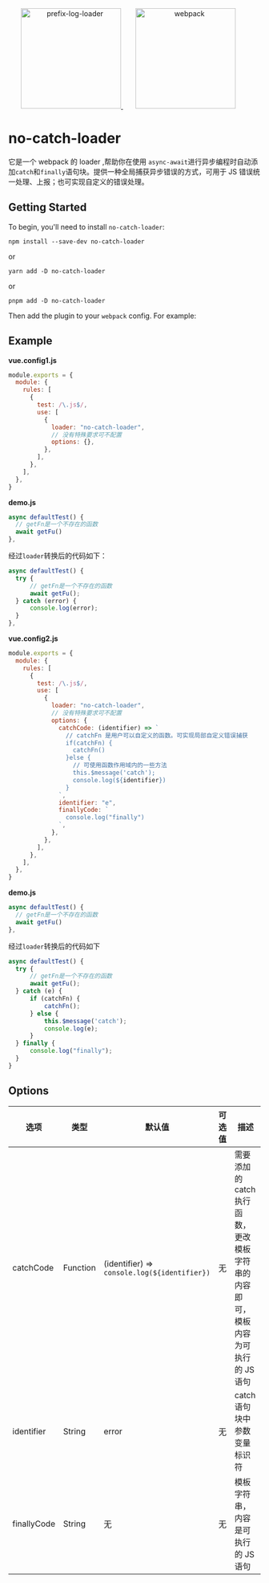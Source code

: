 <div align="center">
  <a href="https://v2.cn.vuejs.org/v2/guide/">
   <img width="200" height="200" src="https://v2.cn.vuejs.org/images/logo.svg" alt="prefix-log-loader">
  </a>
  <a href="https://github.com/webpack/webpack">
    <img width="200" height="200" vspace="" hspace="25" src="https://webpack.js.org/assets/icon-square-big.svg" alt="webpack">
  </a>
</div>

# no-catch-loader

它是一个 webpack 的 loader ,帮助你在使用 `async-await`进行异步编程时自动添加`catch`和`finally`语句块。提供一种全局捕获异步错误的方式，可用于 JS 错误统一处理、上报；也可实现自定义的错误处理。

## Getting Started

To begin, you'll need to install `no-catch-loader`:

```console
npm install --save-dev no-catch-loader
```

or

```console
yarn add -D no-catch-loader
```

or

```console
pnpm add -D no-catch-loader
```

Then add the plugin to your `webpack` config. For example:

## Example

**vue.config1.js**

```js
module.exports = {
  module: {
    rules: [
      {
        test: /\.js$/,
        use: [
          {
            loader: "no-catch-loader",
            // 没有特殊要求可不配置
            options: {},
          },
        ],
      },
    ],
  },
}
```

**demo.js**

```javascript
async defaultTest() {
  // getFn是一个不存在的函数
  await getFu()
},
```

经过`loader`转换后的代码如下：

```javascript
async defaultTest() {
  try {
      // getFn是一个不存在的函数
      await getFu();
  } catch (error) {
      console.log(error);
  }
},
```

**vue.config2.js**

```js
module.exports = {
  module: {
    rules: [
      {
        test: /\.js$/,
        use: [
          {
            loader: "no-catch-loader",
            // 没有特殊要求可不配置
            options: {
              catchCode: (identifier) => `
                // catchFn 是用户可以自定义的函数。可实现局部自定义错误捕获
                if(catchFn) {
                  catchFn()
                }else {
                  // 可使用函数作用域内的一些方法
                  this.$message('catch');
                  console.log(${identifier})
                }
              `,
              identifier: "e",
              finallyCode: `
                console.log("finally")  
              `,
            },
          },
        ],
      },
    ],
  },
}
```

**demo.js**

```javascript
async defaultTest() {
  // getFn是一个不存在的函数
  await getFu()
},
```

经过`loader`转换后的代码如下

```javascript
async defaultTest() {
  try {
      // getFn是一个不存在的函数
      await getFu();
  } catch (e) {
      if (catchFn) {
          catchFn();
      } else {
          this.$message('catch');
          console.log(e);
      }
  } finally {
      console.log("finally");
  }
}
```

## Options

| 选项        | 类型     | 默认值                                       | 可选值 | 描述                                                                            |
| ----------- | -------- | -------------------------------------------- | ------ | ------------------------------------------------------------------------------- |
| catchCode   | Function | (identifier) => `console.log(${identifier})` | 无     | 需要添加的 catch 执行函数，更改模板字符串的内容即可，模板内容为可执行的 JS 语句 |
| identifier  | String   | error                                        | 无     | catch 语句块中 参数变量标识符                                                   |
| finallyCode | String   | 无                                           | 无     | 模板字符串，内容是可执行的 JS 语句                                              |

